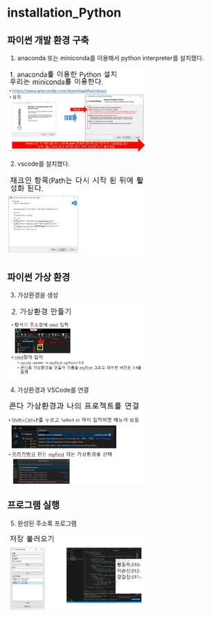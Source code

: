 # installation_Python

## 파이썬 개발 환경 구축
1. anaconda 또는 miniconda를 이용해서 python interpreter를 설치했다.
 <img src="image/anaconda.jpg" width="320" heigth="240" />

2. vscode를 설치했다.
 <img src="image/vscode.jpg" width="320" heigth="240" />


## 파이썬 가상 환경
3. 가상환경을 생성
 <img src="image/venv.jpg" width="320" heigth="240" />

4. 가상환경과 VSCode를 연결
 <img src="image/connect.jpg" width="320" heigth="240" />


## 프로그램 실행
5. 완성된 주소록 프로그램
 <img src="image/result.jpg" width="320" heigth="240" />
